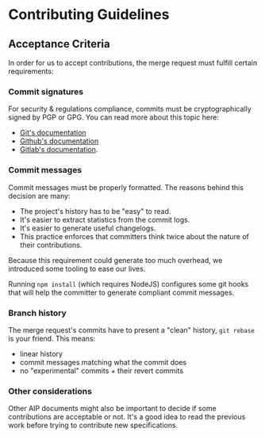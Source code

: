 # Contributing Guidelines

## Acceptance Criteria

In order for us to accept contributions, the merge request must fulfill certain
requirements:

### Commit signatures
For security & regulations compliance, commits must be cryptographically signed
by PGP or GPG. You can read more about this topic here:
  - [Git's documentation](https://git-scm.com/book/en/v2/Git-Tools-Signing-Your-Work)
  - [Github's documentation](https://help.github.com/en/github/authenticating-to-github/signing-commits)
  - [Gitlab's documentation](https://docs.gitlab.com/ee/user/project/repository/gpg_signed_commits/).

### Commit messages

Commit messages must be properly formatted. The reasons behind this decision are
many:
  - The project's history has to be "easy" to read.
  - It's easier to extract statistics from the commit logs.
  - It's easier to generate useful changelogs.
  - This practice enforces that committers think twice about the nature of their
    contributions.

Because this requirement could generate too much overhead, we introduced some
tooling to ease our lives.

Running `npm install` (which requires NodeJS) configures some git hooks that
will help the committer to generate compliant commit messages.

### Branch history

The merge request's commits have to present a "clean" history, `git rebase` is
your friend. This means:
  - linear history
  - commit messages matching what the commit does
  - no "experimental" commits + their revert commits

### Other considerations

Other AIP documents might also be important to decide if some contributions are
acceptable or not. It's a good idea to read the previous work before trying to
contribute new specifications.
